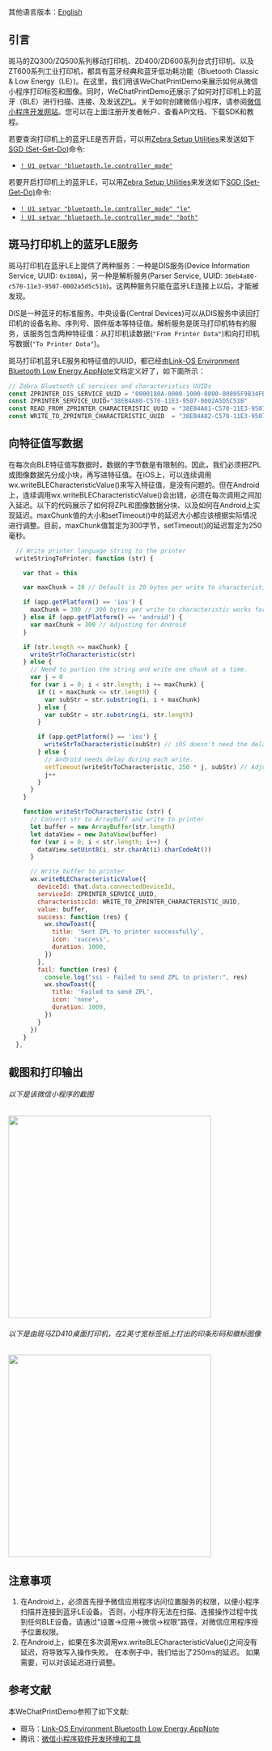 其他语言版本：[English](https://github.com/Zebra/Zebra-Printer-Samples/blob/master/WeChat-MiniProgram-Samples/WeChatPrintDemo/README.md)
## 引言
斑马的ZQ300/ZQ500系列移动打印机、ZD400/ZD600系列台式打印机、以及ZT600系列工业打印机，都具有蓝牙经典和蓝牙低功耗功能（Bluetooth Classic & Low Energy（LE）)。在这里，我们用该WeChatPrintDemo来展示如何从微信小程序打印标签和图像。同时，WeChatPrintDemo还展示了如何对打印机上的蓝牙（BLE）进行扫描、连接、及发送[ZPL](https://www.zebra.com/content/dam/zebra/manuals/en-us/software/zpl-zbi2-pm-en.pdf)。关于如何创建微信小程序，请参阅[微信小程序开发网站](https://mp.weixin.qq.com/)。您可以在上面注册开发者帐户、查看API文档、下载SDK和教程。

若要查询打印机上的蓝牙LE是否开启，可以用[Zebra Setup Utilities](https://www.zebra.com/us/en/products/software/barcode-printers/zebralink/zebra-setup-utility.html)来发送如下[SGD (Set-Get-Do)](https://www.zebra.com/content/dam/zebra/manuals/en-us/software/zpl-zbi2-pm-en.pdf#page=1067)命令:
* [`! U1 getvar "bluetooth.le.controller_mode"`](https://www.zebra.com/content/dam/zebra/manuals/en-us/software/zpl-zbi2-pm-en.pdf#page=1067)

若要开启打印机上的蓝牙LE，可以用[Zebra Setup Utilities](https://www.zebra.com/us/en/products/software/barcode-printers/zebralink/zebra-setup-utility.html)来发送如下[SGD (Set-Get-Do)](https://www.zebra.com/content/dam/zebra/manuals/en-us/software/zpl-zbi2-pm-en.pdf#page=1067)命令:
* [`! U1 setvar "bluetooth.le.controller_mode" "le"`](https://www.zebra.com/content/dam/zebra/manuals/en-us/software/zpl-zbi2-pm-en.pdf#page=1067)
* [`! U1 setvar "bluetooth.le.controller_mode" "both"`](https://www.zebra.com/content/dam/zebra/manuals/en-us/software/zpl-zbi2-pm-en.pdf#page=1067)

## 斑马打印机上的蓝牙LE服务
斑马打印机在蓝牙LE上提供了两种服务：一种是DIS服务(Device Information Service, UUID: `0x180A`)，另一种是解析服务(Parser Service, UUID: `38eb4a80-c570-11e3-9507-0002a5d5c51b`)。这两种服务只能在蓝牙LE连接上以后，才能被发现。

DIS是一种蓝牙的标准服务。中央设备(Central Devices)可以从DIS服务中读回打印机的设备名称、序列号、固件版本等特征值。解析服务是斑马打印机特有的服务，该服务包含两种特征值：从打印机读数据(`"From Printer Data"`)和向打印机写数据(`"To Printer Data"`)。

斑马打印机蓝牙LE服务和特征值的UUID，都已经由[Link-OS Environment Bluetooth Low Energy AppNote](https://www.zebra.com/content/dam/zebra/software/en/application-notes/AppNote-BlueToothLE-v4.pdf)文档定义好了，如下面所示：
```javascript
// Zebra Bluetooth LE services and characteristics UUIDs
const ZPRINTER_DIS_SERVICE_UUID = "0000180A-0000-1000-8000-00805F9B34FB" // Or "180A". Device Information Services UUID
const ZPRINTER_SERVICE_UUID="38EB4A80-C570-11E3-9507-0002A5D5C51B"       // Zebra Bluetooth LE Parser Service
const READ_FROM_ZPRINTER_CHARACTERISTIC_UUID = "38EB4A81-C570-11E3-9507-0002A5D5C51B" // Read from printer characteristic
const WRITE_TO_ZPRINTER_CHARACTERISTIC_UUID  = "38EB4A82-C570-11E3-9507-0002A5D5C51B" // Write to printer characteristic
```

## 向特征值写数据
在每次向BLE特征值写数据时，数据的字节数是有限制的。因此，我们必须把ZPL或图像数据先分成小块，再写进特征值。在iOS上，可以连续调用wx.writeBLECharacteristicValue()来写入特征值，是没有问题的。但在Android上，连续调用wx.writeBLECharacteristicValue()会出错，必须在每次调用之间加入延迟。以下的代码展示了如何将ZPL和图像数据分块、以及如何在Android上实现延迟。maxChunk值的大小和setTimeout()中的延迟大小都应该根据实际情况进行调整。目前，maxChunk值暂定为300字节，setTimeout()的延迟暂定为250毫秒。
```javascript
  // Write printer language string to the printer
  writeStringToPrinter: function (str) {

    var that = this

    var maxChunk = 20 // Default is 20 bytes per write to characteristic

    if (app.getPlatform() == 'ios') {
      maxChunk = 300 // 300 bytes per write to characteristic works for iOS
    } else if (app.getPlatform() == 'android') {
      var maxChunk = 300 // Adjusting for Android      
    }

    if (str.length <= maxChunk) {
      writeStrToCharacteristic(str)
    } else {
      // Need to partion the string and write one chunk at a time.
      var j = 0
      for (var i = 0; i < str.length; i += maxChunk) {
        if (i + maxChunk <= str.length) {
          var subStr = str.substring(i, i + maxChunk)
        } else {
          var subStr = str.substring(i, str.length)
        }

        if (app.getPlatform() == 'ios') {
          writeStrToCharacteristic(subStr) // iOS doesn't need the delay during each write
        } else {
          // Android needs delay during each write.
          setTimeout(writeStrToCharacteristic, 250 * j, subStr) // Adjust the delay if needed
          j++
        }
      }
    }

    function writeStrToCharacteristic (str) {
      // Convert str to ArrayBuff and write to printer
      let buffer = new ArrayBuffer(str.length)
      let dataView = new DataView(buffer)
      for (var i = 0; i < str.length; i++) {
        dataView.setUint8(i, str.charAt(i).charCodeAt())
      }

      // Write buffer to printer
      wx.writeBLECharacteristicValue({
        deviceId: that.data.connectedDeviceId,
        serviceId: ZPRINTER_SERVICE_UUID,
        characteristicId: WRITE_TO_ZPRINTER_CHARACTERISTIC_UUID,
        value: buffer,
        success: function (res) {
          wx.showToast({
            title: 'Sent ZPL to printer successfully',
            icon: 'success',
            duration: 1000,
          })
        },
        fail: function (res) {
          console.log("ssi - Failed to send ZPL to printer:", res)
          wx.showToast({
            title: 'Failed to send ZPL',
            icon: 'none',
            duration: 1000,
          })
        }
      })
    }
  },
```

## 截图和打印输出
###### 以下是该微信小程序的截图
<img src="https://github.com/Zebra/Zebra-Printer-Samples/blob/master/WeChat-MiniProgram-Samples/WeChatPrintDemo/WeChatPrintDemo.jpg" width="400">

###### 以下是由斑马ZD410桌面打印机，在2英寸宽标签纸上打出的印条形码和徽标图像
<img src="https://github.com/Zebra/Zebra-Printer-Samples/blob/master/WeChat-MiniProgram-Samples/WeChatPrintDemo/PrintoutOfWeChatPrintDem.jpg" width="400">

## 注意事项
1. 在Android上，必须首先授予微信应用程序访问位置服务的权限，以便小程序扫描并连接到蓝牙LE设备。 否则，小程序将无法在扫描、连接操作过程中找到任何BLE设备。请通过“设置->应用->微信->权限”路径，对微信应用程序授予位置权限。
2. 在Android上，如果在多次调用wx.writeBLECharacteristicValue()之间没有延迟，将导致写入操作失败。 在本例子中，我们给出了250ms的延迟。 如果需要，可以对该延迟进行调整。

## 参考文献
本WeChatPrintDemo参照了如下文献:
* 斑马：[Link-OS Environment Bluetooth Low Energy AppNote](https://www.zebra.com/content/dam/zebra/software/en/application-notes/AppNote-BlueToothLE-v4.pdf)
* 腾讯：[微信小程序软件开发环境和工具](https://mp.weixin.qq.com/)
